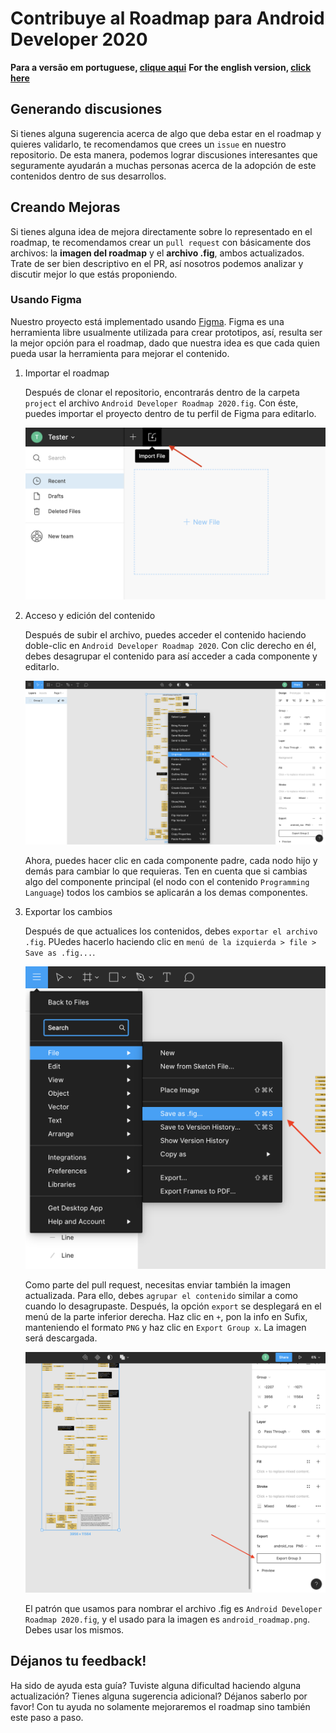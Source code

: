 # Contribuye al Roadmap para Android Developer 2020

**Para a versão em portuguese, [clique aqui](./contributing_pt_br.md)**
**For the english version, [click here](./contributing.md)**

## Generando discusiones

Si tienes alguna sugerencia acerca de algo que deba estar en el roadmap y quieres validarlo, te recomendamos que crees un `issue` en nuestro repositorio. De esta manera, podemos lograr discusiones interesantes que seguramente ayudarán a muchas personas acerca de la adopción de este contenidos dentro de sus desarrollos.

## Creando Mejoras

Si tienes alguna idea de mejora directamente sobre lo representado en el roadmap, te recomendamos crear un `pull request` con básicamente dos archivos: la **imagen del roadmap** y el **archivo .fig**, ambos actualizados. Trate de ser bien descriptivo en el PR, así nosotros podemos analizar y discutir mejor lo que estás proponiendo.

### Usando Figma

Nuestro proyecto está implementado usando [Figma](https://www.figma.com/). Figma es una herramienta libre usualmente utilizada para crear prototipos, así, resulta ser la mejor opción para el roadmap, dado que nuestra idea es que cada quien pueda usar la herramienta para mejorar el contenido.

1. Importar el roadmap

    Después de clonar el repositorio, encontrarás dentro de la carpeta `project` el archivo `Android Developer Roadmap 2020.fig`. Con éste, puedes importar el proyecto dentro de tu perfil de Figma para editarlo.

    ![Cómo importar un archivo .fig en Figma](./importing_project.png)

2. Acceso y edición del contenido

    Después de subir el archivo, puedes acceder el contenido haciendo doble-clic en `Android Developer Roadmap 2020`. Con clic derecho en él, debes desagrupar el contenido para así acceder a cada componente y editarlo.

    ![Desagrupar el contenido](./ungroup_content.png)

    Ahora, puedes hacer clic en cada componente padre, cada nodo hijo y demás para cambiar lo que requieras. Ten en cuenta que si cambias algo del componente principal (el nodo con el contenido `Programming Language`) todos los cambios se aplicarán a los demas componentes.

3. Exportar los cambios

    Después de que actualices los contenidos, debes `exportar el archivo .fig`. PUedes hacerlo haciendo clic en `menú de la izquierda > file > Save as .fig...`.

    ![Exportar el archivo .fig](./exporting_fig_file.png)

    Como parte del pull request, necesitas enviar también la imagen actualizada. Para ello, debes `agrupar el contenido` similar a como cuando lo desagrupaste. Después, la opción `export` se desplegará en el menú de la parte inferior derecha. Haz clic en `+`, pon la info en Sufix, manteniendo el formato `PNG` y haz clic en `Export Group x`. La imagen será descargada.

    ![Exportando la imagen](./exporting_image.png)

    El patrón que usamos para nombrar el archivo .fig es `Android Developer Roadmap 2020.fig`, y el usado para la imagen es `android_roadmap.png`. Debes usar los mismos.

## Déjanos tu feedback!

Ha sido de ayuda esta guía? Tuviste alguna dificultad haciendo alguna actualización? Tienes alguna sugerencia adicional? Déjanos saberlo por favor! Con tu ayuda no solamente mejoraremos el roadmap sino también este paso a paso.
